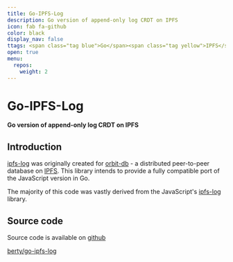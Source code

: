```yaml
---
title: Go-IPFS-Log
description: Go version of append-only log CRDT on IPFS
icon: fab fa-github
color: black
display_nav: false
ttags: <span class="tag blue">Go</span><span class="tag yellow">IPFS</span><span class="tag blue">Libp2p</span><span class="tag pink">CRDT</span>
open: true
menu:
  repos:
    weight: 2
---
```


# Go-IPFS-Log

**Go version of append-only log CRDT on IPFS**

## Introduction

[ipfs-log](https://github.com/orbitdb/ipfs-log/) was originally created for [orbit-db](https://github.com/orbitdb/orbit-db) - a distributed peer-to-peer database on [IPFS](https://github.com/ipfs/ipfs). This library intends to provide a fully compatible port of the JavaScript version in Go.

The majority of this code was vastly derived from the JavaScript's [ipfs-log](https://github.com/orbitdb/ipfs-log) library.

## Source code
Source code is available on [github](https://github.com/berty/go-ipfs-log)

<a class="btn btn-bty btn-grack" href="https://github.com/berty/go-ipfs-log"><i class="fab fa-github"></i>berty/go-ipfs-log</a>
